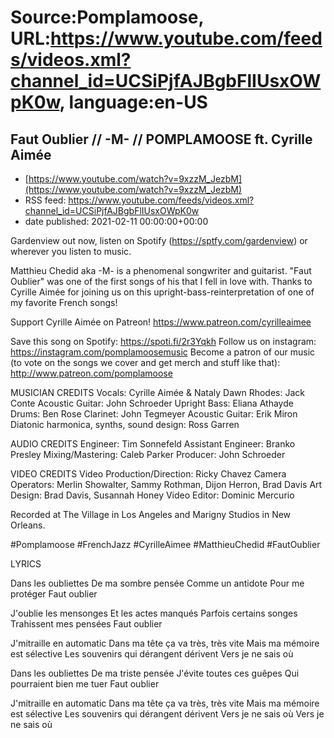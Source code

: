 # Source:Pomplamoose, URL:https://www.youtube.com/feeds/videos.xml?channel_id=UCSiPjfAJBgbFlIUsxOWpK0w, language:en-US

## Faut Oublier // -M- // POMPLAMOOSE ft. Cyrille Aimée
 - [https://www.youtube.com/watch?v=9xzzM_JezbM](https://www.youtube.com/watch?v=9xzzM_JezbM)
 - RSS feed: https://www.youtube.com/feeds/videos.xml?channel_id=UCSiPjfAJBgbFlIUsxOWpK0w
 - date published: 2021-02-11 00:00:00+00:00

Gardenview out now, listen on Spotify (https://sptfy.com/gardenview) or wherever you listen to music.

 Matthieu Chedid aka -M- is a phenomenal songwriter and guitarist. "Faut Oublier" was one of the first songs of his that I fell in love with. Thanks to Cyrille Aimée for joining us on this upright-bass-reinterpretation of one of my favorite French songs!

Support Cyrille Aimée on Patreon! https://www.patreon.com/cyrilleaimee

Save this song on Spotify: https://spoti.fi/2r3Yqkh
Follow us on instagram: https://instagram.com/pomplamoosemusic
Become a patron of our music (to vote on the songs we cover and get merch and stuff like that): http://www.patreon.com/pomplamoose

MUSICIAN CREDITS
Vocals: Cyrille Aimée & Nataly Dawn
Rhodes: Jack Conte
Acoustic Guitar: John Schroeder
Upright Bass: Eliana Athayde
Drums: Ben Rose
Clarinet: John Tegmeyer
Acoustic Guitar: Erik Miron
Diatonic harmonica, synths, sound design: Ross Garren

AUDIO CREDITS
Engineer: Tim Sonnefeld 
Assistant Engineer: Branko Presley
Mixing/Mastering: Caleb Parker
Producer: John Schroeder

VIDEO CREDITS
Video Production/Direction: Ricky Chavez
Camera Operators: Merlin Showalter, Sammy Rothman, Dijon Herron, Brad Davis
Art Design: Brad Davis, Susannah Honey
Video Editor: Dominic Mercurio

Recorded at The Village in Los Angeles and Marigny Studios in New Orleans.

#Pomplamoose #FrenchJazz #CyrilleAimee #MatthieuChedid #FautOublier

LYRICS

Dans les oubliettes
De ma sombre pensée
Comme un antidote
Pour me protéger
Faut oublier

J'oublie les mensonges
Et les actes manqués
Parfois certains songes
Trahissent mes pensées
Faut oublier

J'mitraille en automatic
Dans ma tête ça va très, très vite
Mais ma mémoire est sélective
Les souvenirs qui dérangent dérivent
Vers je ne sais où

Dans les oubliettes
De ma triste pensée
J'évite toutes ces guêpes
Qui pourraient bien me tuer
Faut oublier

J'mitraille en automatic
Dans ma tête ça va très, très vite
Mais ma mémoire est sélective
Les souvenirs qui dérangent dérivent
Vers je ne sais où
Vers je ne sais où

